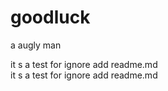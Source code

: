 goodluck
========

a augly man

it s a test for ignore add readme.md <br>
it s a test for ignore add readme.md <br>